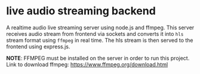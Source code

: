 # live audio streaming backend
A realtime audio live streaming server using node.js and ffmpeg.
This server receives audio stream from frontend via sockets and converts it into `hls` stream format using  `ffmpeg` in real time. The hls stream is then served to the frontend using express.js.

**NOTE**: FFMPEG must be installed on the server in order to run this project. Link to download ffmpeg: https://www.ffmpeg.org/download.html